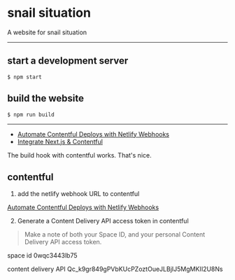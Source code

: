 # snail situation

A website for snail situation

----------------------------------------------------

## start a development server

```
$ npm start
```

## build the website

```
$ npm run build
```

----------------------------------------------------

* [Automate Contentful Deploys with Netlify Webhooks](https://www.netlify.com/blog/2020/04/24/automate-contentful-deploys-with-netlify-webhooks/)
* [Integrate Next.js & Contentful](https://www.netlify.com/blog/2020/08/17/integrate-next.js-contentful/)

The build hook with contentful works. That's nice.

## contentful
1. add the netlify webhook URL to contentful

[Automate Contentful Deploys with Netlify Webhooks](https://www.netlify.com/blog/2020/04/24/automate-contentful-deploys-with-netlify-webhooks/)


2. Generate a Content Delivery API access token in contentful

> Make a note of both your Space ID, and your personal Content Delivery API access token.

space id
0wqc3443lb75

content delivery API
Qc_k9gr849gPVbKUcPZoztOueJLBjIJ5MgMKII2U8Ns
